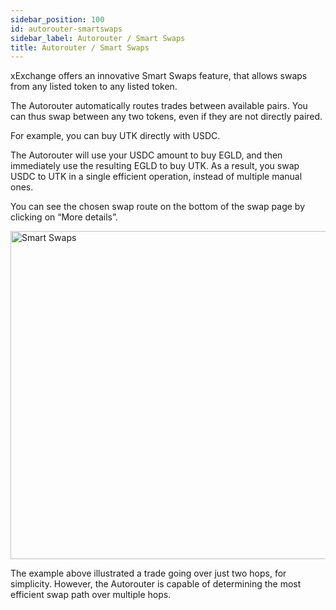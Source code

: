 ```yaml
---
sidebar_position: 100
id: autorouter-smartswaps
sidebar_label: Autorouter / Smart Swaps
title: Autorouter / Smart Swaps
---
```


[comment]: # "mx-context-auto"

xExchange offers an innovative Smart Swaps feature, that allows swaps from any listed token to any listed token.

The Autorouter automatically routes trades between available pairs. You can thus swap between any two tokens, even if they are not directly paired.

For example, you can buy UTK directly with USDC.

The Autorouter will use your USDC amount to buy EGLD, and then immediately use the resulting EGLD to buy UTK. As a result, you swap USDC to UTK in a single efficient operation, instead of multiple manual ones.

You can see the chosen swap route on the bottom of the swap page by clicking on “More details”.

<div style={{ textAlign: 'center' }}>
    <img src="/docs/how-to/autorouter.png" width="525" alt="Smart Swaps" />
</div>

The example above illustrated a trade going over just two hops, for simplicity. However, the Autorouter is capable of determining the most efficient swap path over multiple hops.
